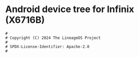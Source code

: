 # Android device tree for Infinix  (X6716B)

```
#
# Copyright (C) 2024 The LineageOS Project
#
# SPDX-License-Identifier: Apache-2.0
#
```
